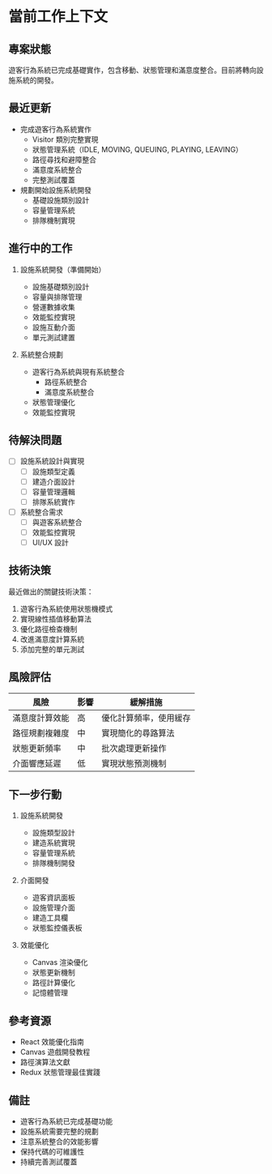 # 當前工作上下文

## 專案狀態
遊客行為系統已完成基礎實作，包含移動、狀態管理和滿意度整合。目前將轉向設施系統的開發。

## 最近更新
- 完成遊客行為系統實作
  - Visitor 類別完整實現
  - 狀態管理系統（IDLE, MOVING, QUEUING, PLAYING, LEAVING）
  - 路徑尋找和避障整合
  - 滿意度系統整合
  - 完整測試覆蓋
- 規劃開始設施系統開發
  - 基礎設施類別設計
  - 容量管理系統
  - 排隊機制實現

## 進行中的工作

1. 設施系統開發（準備開始）
   - 設施基礎類別設計
   - 容量與排隊管理
   - 營運數據收集
   - 效能監控實現
   - 設施互動介面
   - 單元測試建置

2. 系統整合規劃
   - 遊客行為系統與現有系統整合
     - 路徑系統整合
     - 滿意度系統整合
   - 狀態管理優化
   - 效能監控實現

## 待解決問題
- [ ] 設施系統設計與實現
  - [ ] 設施類型定義
  - [ ] 建造介面設計
  - [ ] 容量管理邏輯
  - [ ] 排隊系統實作
- [ ] 系統整合需求
  - [ ] 與遊客系統整合
  - [ ] 效能監控實現
  - [ ] UI/UX 設計

## 技術決策
最近做出的關鍵技術決策：
1. 遊客行為系統使用狀態機模式
2. 實現線性插值移動算法
3. 優化路徑檢查機制
4. 改進滿意度計算系統
5. 添加完整的單元測試

## 風險評估
| 風險 | 影響 | 緩解措施 |
|------|------|----------|
| 滿意度計算效能 | 高 | 優化計算頻率，使用緩存 |
| 路徑規劃複雜度 | 中 | 實現簡化的尋路算法 |
| 狀態更新頻率 | 中 | 批次處理更新操作 |
| 介面響應延遲 | 低 | 實現狀態預測機制 |

## 下一步行動

1. 設施系統開發
   - 設施類型設計
   - 建造系統實現
   - 容量管理系統
   - 排隊機制開發

2. 介面開發
   - 遊客資訊面板
   - 設施管理介面
   - 建造工具欄
   - 狀態監控儀表板

3. 效能優化
   - Canvas 渲染優化
   - 狀態更新機制
   - 路徑計算優化
   - 記憶體管理

## 參考資源
- React 效能優化指南
- Canvas 遊戲開發教程
- 路徑演算法文獻
- Redux 狀態管理最佳實踐

## 備註
- 遊客行為系統已完成基礎功能
- 設施系統需要完整的規劃
- 注意系統整合的效能影響
- 保持代碼的可維護性
- 持續完善測試覆蓋
